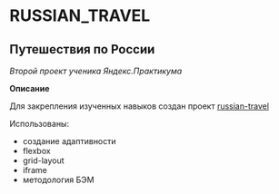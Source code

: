 # RUSSIAN_TRAVEL #
## Путешествия по России ##
*Второй проект ученика Яндекс.Практикума*

**Описание**

Для закрепления изученных навыков создан проект [russian-travel](https://masha456.github.io/russian-travel/)

Использованы:

 * создание адаптивности
 * flexbox
 * grid-layout
 * iframe
 * методология БЭМ
